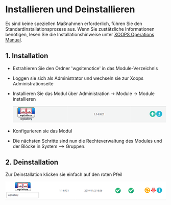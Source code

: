 # Installieren und Deinstallieren

Es sind keine speziellen Maßnahmen erforderlich, führen Sie den Standardinstallationsprozess aus. Wenn Sie zustätzliche Informationen benötigen, lesen Sie die Installationshinweise unter [XOOPS Operations Manual](http://goo.gl/adT2i).

## 1. Installation

* Extrahieren Sie den Ordner 'wgsitenotice' in das Module-Verzeichnis
* Loggen sie sich als Administrator und wechseln sie zur Xoops Administrationseite
* Installieren Sie das Modul über Administration -&gt; Module -&gt; Module installieren

  ![Die Moduladministration und Installation](../.gitbook/assets/install.png)

* Konfigurieren sie das Modul
* Die nächsten Schritte sind nun die Rechteverwaltung des Modules und der Blöcke in System --&gt; Gruppen.

## 2. Deinstallation

Zur Deinstallation klicken sie einfach auf den roten Pfeil

![Deinstallation in der Moduladministration](../.gitbook/assets/uninstall.png)

